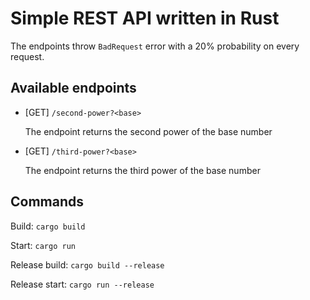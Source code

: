 # Simple REST API written in Rust

The endpoints throw `BadRequest` error with a 20% probability on every request.

## Available endpoints

- [GET] `/second-power?<base>`</br>

  The endpoint returns the second power of the base number

- [GET] `/third-power?<base>`

  The endpoint returns the third power of the base number

## Commands

Build: `cargo build`

Start: `cargo run`

Release build: `cargo build --release`

Release start: `cargo run --release`

